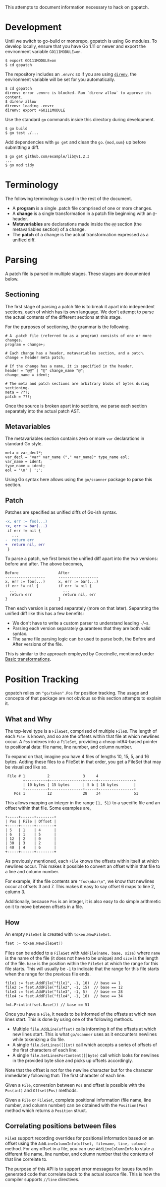 This attempts to document information necessary to hack on gopatch.

# Development

Until we switch to go-build or monorepo, gopatch is using Go modules. To
develop locally, ensure that you have Go 1.11 or newer and export the
environment variable `GO111MODULE=on`.

```shell
$ export GO111MODULE=on
$ cd gopatch
```

The repository includes an `.envrc` so if you are using [`direnv`], the
environment variable will be set for you automatically.

  [`direnv`]: https://direnv.net/

```shell
$ cd gopatch
direnv: error .envrc is blocked. Run `direnv allow` to approve its content.
$ direnv allow
direnv: loading .envrc
direnv: export +GO111MODULE
```

Use the standard `go` commands inside this directory during development.

```shell
$ go build
$ go test ./...
```

Add dependencies with `go get` and clean the `go.{mod,sum}` up before
submitting a diff.

```
$ go get github.com/example/lib@v1.2.3
...
$ go mod tidy
```

# Terminology

The following terminology is used in the rest of the document.

- A **program** is a single .patch file comprised of one or more changes.
- A **change** is a single transformation in a patch file beginning with an
  `@`-header.
- **Metavariables** are declarations made inside the `@@` section (the
  metavariables section) of a change.
- The **patch** of a change is the actual transformation expressed as a unified
  diff.

# Parsing

A patch file is parsed in multiple stages. These stages are documented below.

## Sectioning

The first stage of parsing a patch file is to break it apart into independent
sections, each of which has its own language. We don't attempt to parse the
actual contents of the different sections at this stage.

For the purposes of sectioning, the grammar is the following.

```
# A .patch file (referred to as a program) consists of one or more changes.
program = change+;

# Each change has a header, metavariables section, and a patch.
change = header meta patch;

# If the change has a name, it is specified in the header.
header = "@@" | "@" change_name "@";
change_name = ident;

# The meta and patch sections are arbitrary blobs of bytes during sectioning.
meta = ???;
patch = ???;
```

Once the source is broken apart into sections, we parse each section separately
into the actual patch AST.

## Metavariables

The metavariables section contains zero or more `var` declarations in standard
Go style.

```
meta = var_decl*;
var_decl = "var" var_name ("," var_name)* type_name eol;
var_name = ident;
type_name = ident;
eol = '\n' | ';';
```

Using Go syntax here allows using the `go/scanner` package to parse this
section.

## Patch

Patches are specified as unified diffs of Go-ish syntax.

```diff
-x, err := foo(...)
+x, err := bar(...)
 if err != nil {
   ...
-  return err
+  return nil, err
 }
```

To parse a patch, we first break the unified diff apart into the two versions:
before and after. The above becomes,

```
Before                  After
------------------      ------------------
x, err := foo(...)      x, err := bar(...) 
if err != nil {         if err != nil {    
  ...                     ...
  return err              return nil, err
}                       }
```

Then each version is parsed separately (more on that later). Separating the
unified diff like this has a few benefits:

- We don't have to write a custom parser to understand leading `-`/`+`s.
- Parsing each version separately guarantees that they are both valid syntax.
- The same file parsing logic can be used to parse both, the Before and After
  versions of the file.

This is similar to the approach employed by Coccinelle, mentioned under [Basic
transformations].

  [Basic transformations]: http://coccinelle.lip6.fr/docs/main_grammar005.html#sec10

# Position Tracking

gopatch relies on `"go/token".Pos` for position tracking. The usage and
concepts of that package are not obvious so this section attempts to explain
it.

## What and Why

The top-level type is a `FileSet`, comprised of multiple `File`s. The length of
each `File` is known, and so are the offsets within that file at which newlines
occur. A `Pos` indexes into a `FileSet`, providing a cheap int64-based pointer
to positional data: file name, line number, and column number.

To expand on that, imagine you have 4 files of lengths 10, 15, 5, and 16 bytes.
Adding these files to a FileSet in that order, you get a FileSet that may be
visualized like so.

```
 File # 1          2               3     4
        +----------+---------------+-----+----------------+
        | 10 bytes | 15 bytes      | 5 b | 16 bytes       |
        +----------+---------------+-----+----------------+
    Pos 1          12              28    34               51
```

This allows mapping an integer in the range `[1, 51)` to a specific file and an
offset within that file. Some examples are,

```
+-----+------+--------+
| Pos | File | Offset |
+-----+------+--------+
| 5   | 1    | 4      |
| 6   | 1    | 5      |
| 12  | 2    | 0      |
| 30  | 3    | 2      |
| 40  | 4    | 6      |
+-----+------+--------+
```

As previously mentioned, each `File` knows the offsets within itself at which
newlines occur. This makes it possible to convert an offset within that file to
a line and column number.

For example, if the file contents are `"foo\nbar\n"`, we know that newlines
occur at offsets 3 and 7. This makes it easy to say offset 6 maps to line 2,
column 3.

Additionally, because `Pos` is an integer, it is also easy to do simple
arithmetic on it to move between offsets in a file.

## How

An empty `FileSet` is created with `token.NewFileSet`.

```go
fset := token.NewFileSet()
```

Files can be added to a `FileSet` with `AddFile(name, base, size)` where `name`
is the name of the file (it does not have to be unique) and `size` is the
length of the file. `base` is the position within the `FileSet` at which the
range for this file starts. This will usually be `-1` to indicate that the
range for this file starts when the range for the previous file ends.

```
file1 := fset.AddFile("file1", -1, 10)  // base == 1
file2 := fset.AddFile("file2", -1, 15)  // base == 12
file3 := fset.AddFile("file3", -1, 5)   // base == 28
file4 := fset.AddFile("file4", -1, 16)  // base == 34

fmt.Println(fset.Base()) // base == 51
```

Once you have a `File`, it needs to be informed of the offsets at which new
lines start. This is done by using one of the following methods.

- Multiple `file.AddLine(offset)` calls informing it of the offsets at which
  new lines start. This is what `go/scanner` uses as it encounters newlines
  while tokenizing a Go file.
- A single `file.SetLines([]int)` call which accepts a series of offsets of the
  first characters of each line.
- A single `file.SetLinesForContent([]byte)` call which looks for newlines in
  the provided byte slice and picks up offsets accordingly.

Note that the offset is not for the newline character but for the character
immediately following that: The first character of each line.

Given a `File`, conversion between `Pos` and offset is possible with the
`Pos(int)` and `Offset(Pos)` methods.

Given a `File` or `FileSet`, complete positional information (file name, line
number, and column number) can be obtained with the `Position(Pos)` method
which returns a `Position` struct.

## Correlating positions between files

`File`s support recording overrides for positional information based on an
offset using the `AddLineColumnInfo(offset, filename, line, column)` method.
For any offset in a file, you can use `AddLineColumnInfo` to state a different
file name, line number, and column number that the contents of that line
correlate to.

The purpose of this API is to support error messages for issues found in
generated code that correlate back to the actual source file. This is how the
compiler supports `//line` directives.
